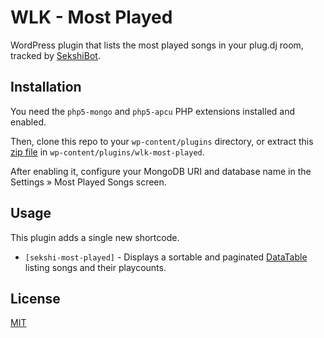 WLK - Most Played
=================

WordPress plugin that lists the most played songs in your plug.dj room, tracked
by [SekshiBot](https://github.com/welovekpop/SekshiBot).

## Installation

You need the `php5-mongo` and `php5-apcu` PHP extensions installed and enabled.

Then, clone this repo to your `wp-content/plugins` directory, or extract this
[zip file](https://github.com/welovekpop/wlk-most-played/archive/master.zip) in
`wp-content/plugins/wlk-most-played`.

After enabling it, configure your MongoDB URI and database name in the
Settings » Most Played Songs screen.

## Usage

This plugin adds a single new shortcode.

 * `[sekshi-most-played]` - Displays a sortable and paginated
   [DataTable](https://datatables.net) listing songs and their playcounts.

## License

[MIT](./LICENSE)
